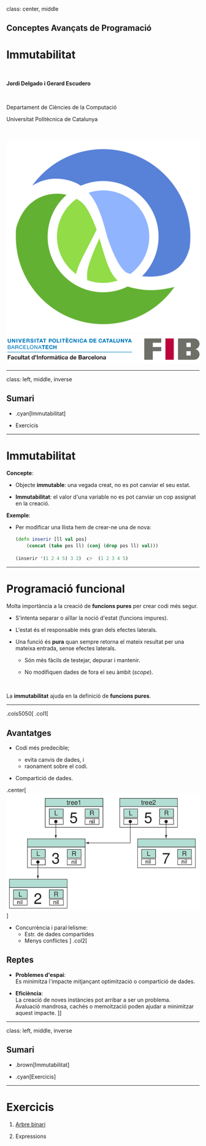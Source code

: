 class: center, middle

## Conceptes Avançats de Programació

# Immutabilitat

<br>

**Jordi Delgado i Gerard Escudero**

<br>

Departament de Ciències de la Computació

Universitat Politècnica de Catalunya

<br>

![:scale 12%](figures/clojure_logo.png) ![:scale 75%](figures/fib.png)

---
class: left, middle, inverse

## Sumari

- .cyan[Immutabilitat]

- Exercicis

---

# Immutabilitat

**Concepte**:

- Objecte **immutable**: una vegada creat, no es pot canviar el seu estat.

- **Immutabilitat**: el valor d'una variable no es pot canviar un cop assignat en la creació.

**Exemple**:

- Per modificar una llista hem de crear-ne una de nova:

  ```clojure
  (defn inserir [ll val pos]
      (concat (take pos ll) (conj (drop pos ll) val)))

  (inserir '(1 2 4 5) 3 2)  👉  (1 2 3 4 5)
  ```

---

# Programació funcional

Molta importància a la creació de **funcions pures** per crear codi més segur.

- S'intenta separar o aïllar la noció d'estat (funcions impures).

- L'estat és el responsable més gran dels efectes laterals.

- Una funció és **pura** quan sempre retorna el mateix resultat per una mateixa entrada, sense efectes laterals.

  - Són més fàcils de testejar, depurar i mantenir.

  - No modifiquen dades de fora el seu àmbit (*scope*).

<br>

La **immutabilitat** ajuda en la definició de **funcions pures**.

---

.cols5050[
.col1[
## Avantatges 

- Codi més predecible;
  - evita canvis de dades, i
  - raonament sobre el codi.

- Compartició de dades.

.center[![:scale 70%](figures/shared-trees.png)]

- Concurrència i paral·lelisme:
  - Estr. de dades compartides
  - Menys conflictes
]
.col2[
## Reptes

- **Problemes d'espai**: <br>
  Es minimitza l'impacte mitjançant optimització o compartició de dades.

- **Eficiència**: <br>
  La creació de noves instàncies pot arribar a ser un problema. <br>
  Avaluació mandrosa, cachés o memoització poden ajudar a minimitzar aquest impacte.
]]

---
class: left, middle, inverse

## Sumari

- .brown[Immutabilitat]

- .cyan[Exercicis]

---

# Exercicis

1. [Arbre binari](problemes/arbre-binari.pdf)

2. Expressions
